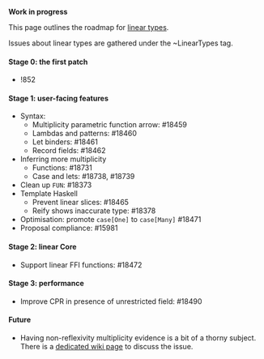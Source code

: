 **Work in progress**

This page outlines the roadmap for [linear types](linear-types).

Issues about linear types are gathered under the ~LinearTypes tag.

#### Stage 0: the first patch

- !852

#### Stage 1: user-facing features

- Syntax:
  - Multiplicity parametric function arrow: #18459
  - Lambdas and patterns: #18460
  - Let binders: #18461
  - Record fields: #18462
- Inferring more multiplicity
  - Functions: #18731
  - Case and lets: #18738, #18739
- Clean up `FUN`: #18373
- Template Haskell
  - Prevent linear slices: #18465
  - Reify shows inaccurate type: #18378
- Optimisation: promote `case[One]` to `case[Many]` #18471
- Proposal compliance: #15981

#### Stage 2: linear Core

- Support linear FFI functions: #18472

#### Stage 3: performance

- Improve CPR in presence of unrestricted field: #18490
#### Future
- Having non-reflexivity multiplicity evidence is a bit of a thorny subject. There is a [dedicated wiki page](linear-types/multiplicity-evidence) to discuss the issue.